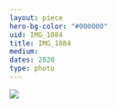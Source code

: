```yaml
---
layout: piece
hero-bg-color: "#000000"
uid: IMG_1084
title: IMG_1084
medium: 
dates: 2020
type: photo
---
```


<img src="{{site.baseurl}}img/{{page.type}}/{{page.uid}}.jpg" class="piece-photo"/>
